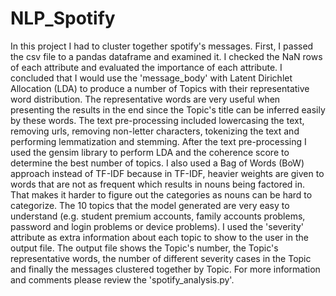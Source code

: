 # NLP_Spotify
In this project I had to cluster together spotify's messages. First, I passed the csv file to a pandas dataframe and examined it. I checked the NaN rows of each attribute and evaluated the importance of each attribute. I concluded that I would use the 'message_body' with Latent Dirichlet Allocation (LDA) to produce a number of Topics with their representative word distribution. The representative words are very useful when presenting the results in the end since the Topic's title can be inferred easily by these words. The text pre-processing included lowercasing the text, removing urls, removing non-letter characters, tokenizing the text and performing lemmatization and stemming. 
After the text pre-processing I used the gensim library to perform LDA and the coherence score to determine the best number of topics. I also used a Bag of Words (BoW) approach instead of TF-IDF because in TF-IDF, heavier weights are given to words that are not as frequent which results in nouns being factored in. That makes it harder to figure out the categories as nouns can be hard to categorize. The 10 topics that the model generated are very easy to understand (e.g. student premium accounts, family accounts problems, password and login problems or device problems). I used the 'severity' attribute as extra information about each topic to show to the user in the output file.
The output file shows the Topic's number, the Topic's representative words, the number of different severity cases in the Topic and finally the messages clustered together by Topic. 
For more information and comments please review the 'spotify_analysis.py'.
